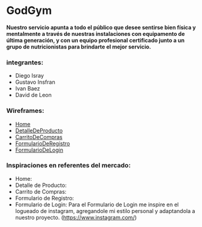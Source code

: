 # GodGym

 **Nuestro servicio apunta a todo el público que desee sentirse bien física y mentalmente a través de nuestras instalaciones con equipamento de última generación, y con un equipo profesional certificado junto a un grupo de nutricionistas para brindarte el mejor servicio.**
 

### integrantes:
- Diego Isray
- Gustavo Insfran
- Ivan Baez
- David de Leon

### Wireframes:
* [Home](https://www.figma.com/file/4gfAFzBZuaLLSeMhqr2HjO/Untitled?type=design&node-id=0-1&mode=design&t=UkQ0UcoqmuhsBFJt-0)
* [DetalleDeProducto](https://www.figma.com/file/a9VNENa243MegoUHUbBy52/Untitled?type=design&node-id=0-1&mode=design&t=tCxasPJSbMs1cFDh-0)
* [CarritoDeCompras](https://www.figma.com/file/vSQmRULW3sCu6YSd2nJX3d/Untitled?type=design&node-id=0-1&mode=design&t=BRI5u1VnoGJalBkS-0)
* [FormularioDeRegistro](https://www.figma.com/file/n0HGdXcTzvcx0XwG2XESO2/Untitled?type=design&mode=design&t=UkQ0UcoqmuhsBFJt-0)
* [FormularioDeLogin](https://www.figma.com/file/DdjQD5VFbiQpIFZdMPxlJc/Untitled?type=design&node-id=0-1&mode=design&t=7TeUw62Ud4Q6wuLN-0)

### Inspiraciones en referentes del mercado:

- Home:  
- Detalle de Producto:
- Carrito de Compras:
- Formulario de Registro:
- Formulario de Login: Para el Formulario de Login me inspire en el logueado de instagram, agregandole mi estilo personal y adaptandola a nuestro proyecto. (https://www.instagram.com/)


